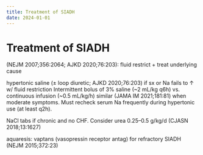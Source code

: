 ```yaml
---
title: Treatment of SIADH
date: 2024-01-01
---
```

# Treatment of SIADH

(NEJM 2007;356:2064; AJKD 2020;76:203): fluid restrict + treat underlying cause

hypertonic saline (± loop diuretic; AJKD 2020;76:203) if sx or Na fails to ↑ w/ fluid restriction 
Intermittent bolus of 3% saline (~2 mL/kg q6h) vs. continuous infusion (~0.5 mL/kg/h) similar (JAMA IM 2021;181:81) when moderate symptoms. Must recheck serum Na frequently during hypertonic use (at least q2h).

NaCl tabs if chronic and no CHF. Consider urea 0.25–0.5 g/kg/d (CJASN 2018;13:1627)

aquaresis: vaptans (vasopressin receptor antag) for refractory SIADH (NEJM 2015;372:23)
